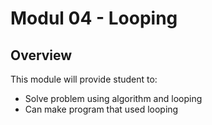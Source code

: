 # Modul 04 - Looping

## Overview
This module will provide student to:
* Solve problem using algorithm and looping
* Can make program that used looping 